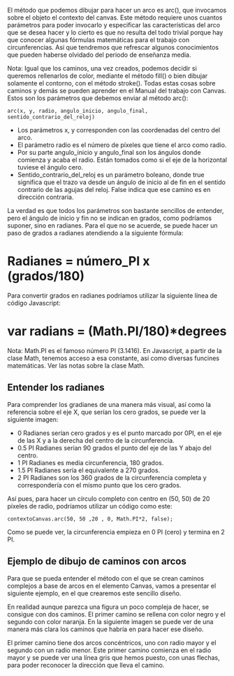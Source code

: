 El método que podemos dibujar para hacer un arco es arc(), que invocamos sobre el objeto el contexto del canvas. Este método requiere unos cuantos parámetros para poder invocarlo y especificar las características del arco que se desea hacer y lo cierto es que no resulta del todo trivial porque hay que conocer algunas fórmulas matemáticas para el trabajo con circunferencias. Así que tendremos que refrescar algunos conocimientos que pueden haberse olvidado del periodo de enseñanza media.

Nota: Igual que los caminos, una vez creados, podemos decidir si queremos rellenarlos de color, mediante el método fill() o bien dibujar solamente el contorno, con el método stroke(). Todas estas cosas sobre caminos y demás se pueden aprender en el Manual del trabajo con Canvas.
Estos son los parámetros que debemos enviar al método arc():

    arc(x, y, radio, angulo_inicio, angulo_final, sentido_contrario_del_reloj)

- Los parámetros x, y corresponden con las coordenadas del centro del arco.
- El parámetro radio es el número de píxeles que tiene el arco como radio.
- Por su parte angulo_inicio y angulo_final son los ángulos donde comienza y acaba el radio. Están tomados como si el eje de la horizontal tuviese el ángulo cero.
- Sentido_contrario_del_reloj es un parámetro boleano, donde true significa que el trazo va desde un ángulo de inicio al de fin en el sentido contrario de las agujas del reloj. False indica que ese camino es en dirección contraria.

La verdad es que todos los parámetros son bastante sencillos de entender, pero el ángulo de inicio y fin no se indican en grados, como podríamos suponer, sino en radianes. Para el que no se acuerde, se puede hacer un paso de grados a radianes atendiendo a la siguiente fórmula:

  #  Radianes = número_PI x (grados/180) #

Para convertir grados en radianes podríamos utilizar la siguiente línea de código Javascript:

   # var radians = (Math.PI/180)*degrees #

Nota: Math.PI es el famoso número PI (3.1416). En Javascript, a partir de la clase Math, tenemos acceso a esa constante, así como diversas funcines matemáticas. Ver las notas sobre la clase Math.


## Entender los radianes

Para comprender los gradianes de una manera más visual, así como la referencia sobre el eje X, que serían los cero grados, se puede ver la siguiente imagen:

- 0 Radianes serían cero grados y es el punto marcado por 0PI, en el eje de las X y a la derecha del centro de la circunferencia.
- 0.5 PI Radianes serían 90 grados el punto del eje de las Y abajo del centro.
- 1 PI Radianes es media circunferencia, 180 grados.
- 1.5 PI Radianes sería el equivalente a 270 grados.
- 2 PI Radianes son los 360 grados de la circunferencia completa y correspondería con el mismo punto que los cero grados.

Así pues, para hacer un círculo completo con centro en (50, 50) de 20 píxeles de radio, podríamos utilizar un código como este:

    contextoCanvas.arc(50, 50 ,20 , 0, Math.PI*2, false);

Como se puede ver, la circunferencia empieza en 0 PI (cero) y termina en 2 PI.



## Ejemplo de dibujo de caminos con arcos
Para que se pueda entender el método con el que se crean caminos complejos a base de arcos en el elemento Canvas, vamos a presentar el siguiente ejemplo, en el que crearemos este sencillo diseño.


En realidad aunque parezca una figura un poco compleja de hacer, se consigue con dos caminos. El primer camino se rellena con color negro y el segundo con color naranja. En la siguiente imagen se puede ver de una manera más clara los caminos que habría en para hacer ese diseño.


El primer camino tiene dos arcos concéntricos, uno con radio mayor y el segundo con un radio menor. Este primer camino comienza en el radio mayor y se puede ver una línea gris que hemos puesto, con unas flechas, para poder reconocer la dirección que lleva el camino.


